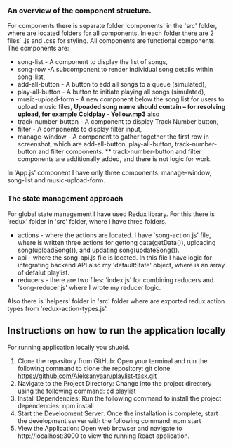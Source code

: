 ### An overview of the component structure.

For components there is separate folder 'components' in the 'src' folder, where are located folders for all components.
In each folder there are 2 files` .js and .css for styling.
All components are functional components.
The components are: 
 * song-list - A component to display the list of songs, 
 * song-row -A subcomponent to render individual song details within song-list, 
 * add-all-button - A button to add all songs to a queue (simulated), 
 * play-all-button - A button to initiate playing all songs (simulated), 
 * music-upload-form - A new component below the song list for users to upload music files,
  **Upoaded song name should contain – for resolving upload, for example Coldplay - Yellow.mp3**
 also
 * track-number-button - A component to display Track Number button,
 * filter - A components to display filter input,
 * manage-window - A component to gather together the first row in screenshot, which are add-all-button, play-all-button, track-number-button and filter components.
** track-number-button and filter components are additionally added, and there is not logic for work.

In 'App.js' component I have only three components: manage-window, song-list and music-upload-form.

### The state management approach

For global state management I have used Redux library.
For this there is 'redux' folder in 'src' folder, where I have three folders.
* actions - where the actions are located. I have 'song-action.js' file, where is written three actions for gettong data(getData()), uploading song(uploadSong()), and updating song(updateSong()).
* api - where the song-api.js file is located. In this file I have logic for integrating backend API also my 'defaultState' object, where is an array of defalut playlist.
* reducers - there are two files: 'index.js' for combining reducers and 'song-reducer.js' where I wrote my reducer logic. 

Also there is 'helpers' folder in 'src' folder where are exported redux action types from 'redux-action-types.js'.

## Instructions on how to run the application locally

For running application locally you shuold.
1. Clone the repasitory from GitHub:
    Open your terminal and run the following command to clone the repository:
    git clone https://github.com/Aleksanyaan/playlist-task.git
2. Navigate to the Project Directory:
    Change into the project directory using the following command:
    cd playlist
3. Install Dependencies:
    Run the following command to install the project dependencies:
    npm install
4. Start the Development Server:
    Once the installation is complete, start the development server with the following command:
    npm start
5. View the Application:
    Open web browser and navigate to http://localhost:3000 to view the running React application.
